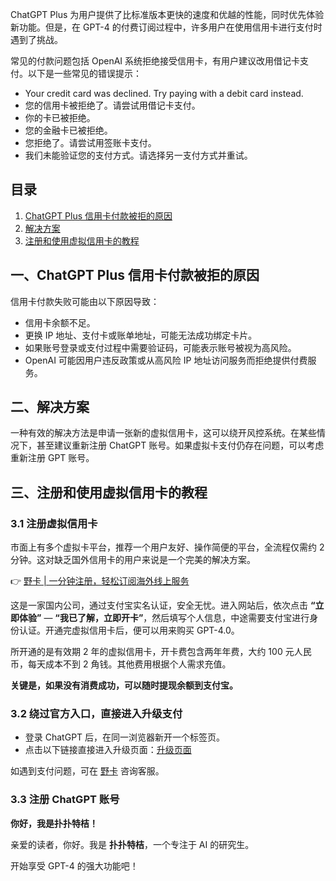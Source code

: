 ChatGPT Plus 为用户提供了比标准版本更快的速度和优越的性能，同时优先体验新功能。但是，在 GPT-4 的付费订阅过程中，许多用户在使用信用卡进行支付时遇到了挑战。

常见的付款问题包括 OpenAI 系统拒绝接受信用卡，有用户建议改用借记卡支付。以下是一些常见的错误提示：

- Your credit card was declined. Try paying with a debit card instead.
- 您的信用卡被拒绝了。请尝试用借记卡支付。
- 你的卡已被拒绝。
- 您的金融卡已被拒绝。
- 您拒绝了。请尝试用签账卡支付。
- 我们未能验证您的支付方式。请选择另一支付方式并重试。

## 目录

1. [ChatGPT Plus 信用卡付款被拒的原因](#一chatgpt-plus信用卡付款被拒的原因)
2. [解决方案](#二解决方案)
3. [注册和使用虚拟信用卡的教程](#三注册和使用虚拟信用卡的教程)

## 一、ChatGPT Plus 信用卡付款被拒的原因

信用卡付款失败可能由以下原因导致：

- 信用卡余额不足。
- 更换 IP 地址、支付卡或账单地址，可能无法成功绑定卡片。
- 如果账号登录或支付过程中需要验证码，可能表示账号被视为高风险。
- OpenAI 可能因用户违反政策或从高风险 IP 地址访问服务而拒绝提供付费服务。

## 二、解决方案

一种有效的解决方法是申请一张新的虚拟信用卡，这可以绕开风控系统。在某些情况下，甚至建议重新注册 ChatGPT 账号。如果虚拟卡支付仍存在问题，可以考虑重新注册 GPT 账号。

## 三、注册和使用虚拟信用卡的教程

### 3.1 注册虚拟信用卡

市面上有多个虚拟卡平台，推荐一个用户友好、操作简便的平台，全流程仅需约 2 分钟。这对缺乏国外信用卡的用户来说是一个完美的解决方案。

👉 [野卡 | 一分钟注册，轻松订阅海外线上服务](https://bit.ly/bewildcard)

这是一家国内公司，通过支付宝实名认证，安全无忧。进入网站后，依次点击 **“立即体验”** — **“我已了解，立即开卡”**，然后填写个人信息，中途需要支付宝进行身份认证。开通完虚拟信用卡后，便可以用来购买 GPT-4.0。

所开通的是有效期 2 年的虚拟信用卡，开卡费包含两年年费，大约 100 元人民币，每天成本不到 2 角钱。其他费用根据个人需求充值。

**关键是，如果没有消费成功，可以随时提现余额到支付宝。**

### 3.2 绕过官方入口，直接进入升级支付

- 登录 ChatGPT 后，在同一浏览器新开一个标签页。
- 点击以下链接直接进入升级页面：[升级页面](https://chat.openai.com/invite/accepted)

如遇到支付问题，可在 [野卡](https://bit.ly/bewildcard) 咨询客服。

### 3.3 注册 ChatGPT 账号

**你好，我是扑扑特桔！**

亲爱的读者，你好。我是 **扑扑特桔**，一个专注于 AI 的研究生。

开始享受 GPT-4 的强大功能吧！
